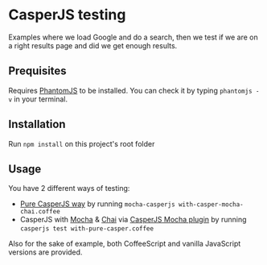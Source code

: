 # CasperJS testing

Examples where we load Google and do a search, then we test if we are on a right results page and did we get enough results.

## Prequisites

Requires [PhantomJS](http://phantomjs.org/) to be installed. You can check it by typing `phantomjs -v` in your terminal.

## Installation

Run `npm install` on this project's root folder

## Usage

You have 2 different ways of testing:
- [Pure CasperJS way](http://docs.casperjs.org/en/latest/testing.html) by running `mocha-casperjs with-casper-mocha-chai.coffee`
- CasperJS with [Mocha](http://visionmedia.github.io/mocha/) & [Chai](http://chaijs.com/) via [CasperJS Mocha plugin](https://github.com/nathanboktae/mocha-casperjs) by running `casperjs test with-pure-casper.coffee`

Also for the sake of example, both CoffeeScript and vanilla JavaScript versions are provided.
